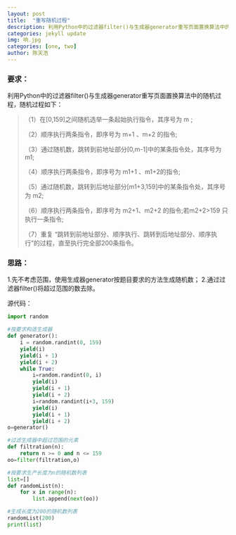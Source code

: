 ```yaml
---
layout: post
title:  "重写随机过程"
description: 利用Python中的过滤器filter()与生成器generator重写页面置换算法中的随机过程
categories: jekyll update
img: 响.jpg
categories: [one, two]
author: 陈天浩
---
```

### 要求：

利用Python中的过滤器filter()与生成器generator重写页面置换算法中的随机过程，随机过程如下：

> （1）在[0,159]之间随机选举一条起始执行指令，其序号为 m ;
>
> （2）顺序执行两条指令，即序号为 m+1 、m+2 的指令;
>
> （3）通过随机数，跳转到前地址部分[0,m-1]中的某条指令处，其序号为 m1;
>
> （4）顺序执行两条指令，即序号为 m1+1 、m1+2的指令;
>
> （5）通过随机数，跳转到后地址部分[m1+3,159]中的某条指令处，其序号为 m2;
>
> （6）顺序执行两条指令，即序号为 m2+1、m2+2 的指令;若m2+2>159 只执行一条指令;
>
> （7）重复 “跳转到前地址部分、顺序执行、跳转到后地址部分、顺序执行”的过程，直至执行完全部200条指令。

### 思路：

1.先不考虑范围，使用生成器generator按题目要求的方法生成随机数；
2.通过过滤器filter()将超过范围的数去除。

源代码：

```python
import random

#按要求构造生成器
def generator():
    i = random.randint(0, 159)
    yield(i)
    yield(i + 1)
    yield(i + 2)
    while True:
        i=random.randint(0, i)
        yield(i)
        yield(i + 1)
        yield(i + 2)
        i=random.randint(i+3, 159)
        yield(i)
        yield(i + 1)
        yield(i + 2)
o=generator()

#过滤生成器中超过范围的元素
def filtration(n):
    return n >= 0 and n <= 159
oo=filter(filtration,o)

#按要求生产长度为n的随机数列表
list=[]
def randomList(n):
    for x in range(n):
        list.append(next(oo))

#生成长度为200的随机数列表
randomList(200)
print(list)
```
